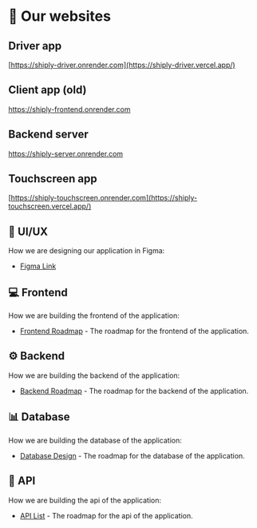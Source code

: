 # 📜 Our websites

## Driver app
[https://shiply-driver.onrender.com](https://shiply-driver.vercel.app/)
## Client app (old)
https://shiply-frontend.onrender.com
## Backend server
https://shiply-server.onrender.com
## Touchscreen app
[https://shiply-touchscreen.onrender.com](https://shiply-touchscreen.vercel.app/)

## 🎨 UI/UX

How we are designing our application in Figma:

- [Figma Link](https://www.figma.com/proto/xz63yMWRJ0Xqt07eThEDxC/Untitled?page-id=0%3A1&type=design&node-id=1-2&viewport=515%2C90%2C0.1&t=xf3bQCdmQI7nwDhK-1&scaling=scale-down&starting-point-node-id=1%3A2&mode=design)

## :computer: Frontend

How we are building the frontend of the application:

- [Frontend Roadmap](frontend.md) - The roadmap for the frontend of the application.

## ⚙️  Backend

How we are building the backend of the application:

- [Backend Roadmap](backend.md) - The roadmap for the backend of the application.

## 📊 Database

How we are building the database of the application:

- [Database Design](database.md) - The roadmap for the database of the application.

## :rocket: API

How we are building the api of the application:

- [API List](api.md) - The roadmap for the api of the application.
